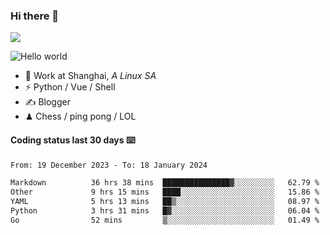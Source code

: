 ### Hi there 👋
![](https://komarev.com/ghpvc/?username=Xuhandsome)


<img src="https://github-readme-stats.vercel.app/api?username=XuHandsome&show_icons=true&theme=merko" alt="Hello world">

<br/>

- 🍻  Work at Shanghai, _A Linux SA_
- ⚡  Python / Vue / Shell
- ✍️  Blogger
- ♟  Chess / ping pong / LOL

#### Coding status last 30 days ⌨️

<!--START_SECTION:waka-->

```txt
From: 19 December 2023 - To: 18 January 2024

Markdown          36 hrs 38 mins  ███████████████▓░░░░░░░░░   62.79 %
Other             9 hrs 15 mins   ████░░░░░░░░░░░░░░░░░░░░░   15.86 %
YAML              5 hrs 13 mins   ██▒░░░░░░░░░░░░░░░░░░░░░░   08.97 %
Python            3 hrs 31 mins   █▓░░░░░░░░░░░░░░░░░░░░░░░   06.04 %
Go                52 mins         ▒░░░░░░░░░░░░░░░░░░░░░░░░   01.49 %
```

<!--END_SECTION:waka-->
